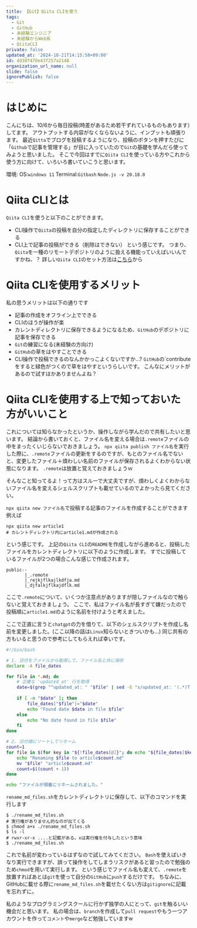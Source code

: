 ```yaml
---
title: 【Git】Qiita CLIを使う
tags:
  - Git
  - GitHub
  - 未経験エンジニア
  - 未経験からWeb系
  - QiitaCLI
private: false
updated_at: '2024-10-21T14:15:58+09:00'
id: dd38f470e43f257a2148
organization_url_name: null
slide: false
ignorePublish: false
---
```

# はじめに
こんにちは、10/6から毎日投稿(時差があるため若干ずれているものもあります）してます。
アウトプットする内容がなくならないように、インプットも頑張ります。
最近`Qitta`でブログを投稿するようになり、投稿のボタンを押すたびに「`Github`で記事を管理する」が目に入っていたので`Git`の基礎を学んだら使ってみようと思いました。
そこで今回はすでに`Qiita CLI`を使っている方やこれから使う方に向けて、いろいろ書いていこうと思います。

環境:
OS:`windows 11`
Terminal:`Gitbash`
`Node.js -v 20.18.0`
    

# Qiita CLIとは
`Qiita CLI`を使うと以下のことができます。
* CLI操作で`Qiita`の投稿を自分の指定したディレクトリに保存することができる
* CLI上で記事の投稿ができる（削除はできない）
という感じです。
つまり、`Qiita`を一種のリモートデポジトリのように扱える機能っていえばいいんですかね、？
詳しい`Qiita CLI`のセット方法は[こちら](https://qiita.com/Qiita/items/32c79014509987541130)から

# Qiita CLIを使用するメリット
私の思うメリットは以下の通りです
* 記事の作成をオフライン上でできる
* CLIのほうが操作が楽
* カレントディレクトリに保存できるようになるため、`GitHub`のデポジトリに記事を保存できる
* `Git`の練習になる(未経験の方向け)
* `GitHub`の草をはやすことできる
* CLI操作で投稿できるのなんかかっこよくないですか...?
`GitHub`の`contributeをすると緑色がつくので草をはやすというらしいです。
こんなにメリットがあるので試すほかありませんよね？

# Qiita CLIを使用する上で知っておいた方がいいこと
これについては知らなかったというか、操作しながら学んだので共有したいと思います。
結論から書いておくと、ファイル名を変える場合は`.remote`ファイルの中をまったくいじらないでおきましょう。
`npx qiita publish ファイル名`を実行した際に、`.remote`ファイルの更新をするのですが、もとのファイル名でないと、変更したファイル＋煩わしい名前のファイルが保存されるよくわからない状態になります。
`.remote`は放置と覚えておきましょうｗ

そんなこと知ってるよ！って方はスルーで大丈夫ですが、煩わしくよくわからないファイル名を変えるシェルスクリプトも載せているのでよかったら見てください。

`npx qiita new ファイル名`で投稿する記事のファイルを作成することができます
例えば
```
npx qiita new article1
# カレントディレクトリ内にarticle1.mdが作成される
```
という感じです。
上記の`Qiita CLI`の`README`を作成しながら進めると、投稿したファイルをカレントディレクトリに以下のように作成します。
すでに投稿しているファイルが2つの場合こんな感じで作成されます。
```
public--
       |_.remote
       |_rejkjflkajlkdfja.md
       |_djfalkjflkajdflk.md
```
ここで`.remote`について、いくつか注意点がありますが隠しファイルなので触らないと覚えておきましょう。
ここで、私はファイル名が長すぎて嫌だったので投稿順に`article1.md`のように名前を付けようと考えました。

ここで正直に言うと`chatgpt`の力を借りて、以下のシェルスクリプトを作成し名前を変更しました。(ここ以降の話は`Linux`知らないときついかも...)
同じ共有の方もいると思うので参考にしてもらえれば幸いです。
```:rename_md_files.sh
#!/bin/bash

# 1. 日付をファイルから取得して、ファイル名と共に保存
declare -A file_dates

for file in *.md; do
    # 正確な 'updated_at' 行を取得
    date=$(grep "^updated_at: " "$file" | sed -E "s/updated_at: '(.*)T.*'/\1/")
    
    if [ -n "$date" ]; then
        file_dates["$file"]="$date"
        echo "Found date $date in file $file"
    else
        echo "No date found in file $file"
    fi
done

# 2. 日付順にソートしてリネーム
count=1
for file in $(for key in "${!file_dates[@]}"; do echo "${file_dates[$key]} $key"; done | sort | awk '{print $2}'); do
    echo "Renaming $file to article$count.md"
    mv "$file" "article$count.md"
    count=$((count + 1))
done

echo "ファイルが順番にリネームされました。"
```
`rename_md_files.sh`をカレントディレクトリに保存して、以下のコマンドを実行します
```
$ ./rename_md_files.sh
# 実行権がありません的なのが出てくる
$ chmod a+x ./rename_md_files.sh
$ ls -l
# rwxr-xr-x ....と記載がある。xは実行権を付与したという意味
$ ./rename_md_files.sh
```
これで名前が変わっているはずなので試してみてください。
`Bash`を使えばいきなり実行できますが、誤って操作をしてしまうリスクがあると習ったので勉強のため`chmod`を用いて実行します。
という感じでファイル名も変えて、`.remote`を放置すればあとは`git`を使って自分の`GitHub`に`push`するだけです。
ちなみに、GitHubに載せる際に`rename_md_files.sh`を載せたくない方は`gitignore`に記載を忘れずに。

私のようなプログラミングスクールに行かず独学の人にとって、`git`を触るいい機会だと思います。
私の場合は、`branch`を作成して`pull request`やもう一つアカウントを作って`コメント`や`merge`など勉強していますw

